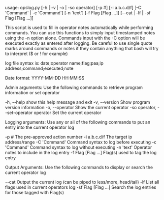 usage: opslog.py [-h | -v | -o | -so operator] [-p #] [-i a.b.c.d/f]
                 [-C 'Command' | -c 'Command'] [-n 'text']
                 [-f Flag [Flag ...]] [--cat | -lf | -sf Flag [Flag ...]]

This script is used to fill in operator notes automatically while performing commands.
You can use this functions to simply input timestamped notes using the -n option alone.
Commands input with the -C option will be executed exactly as entered after logging.
Be careful to use single quote marks around commands or notes if they contain anything
that bash will try to interpret ($ or ! for example)
  
log file syntax is:
    date;operator name;flag;paa;ip address;command;executed;note
    
Date format:
    YYYY-MM-DD HH:MM:SS
     
     
Admin arguments:
  Use the following commands to retrieve program information or set operator
  
  -h, --help            show this help message and exit
  -v, --version         Show program version information
  -o, --operator        Show the current operator
  -so operator, 
   --set-operator operator
                        Set the current operator

 
Logging arguments:
  Use any or all of the following commands to put an entry into the current operator log

  -p #                  The pre-approved action number
  -i a.b.c.d/f          The target ip address/range
  -C 'Command'          Command syntax to log before executing
  -c 'Command'          Command syntax to log without executing
  -n 'text'             Operator notes to include in the log entry
  -f Flag [Flag ...]    Flag(s) used to tag the log entry

 
Output Arguments:
  Use the following commands to display or search the current operator log

  --cat                 Output the current log (can be piped to less/more,
                        head/tail)
  -lf                   List all flags used in current operators log
  -sf Flag [Flag ...]   Search the log entries for those tagged with Flag(s)

